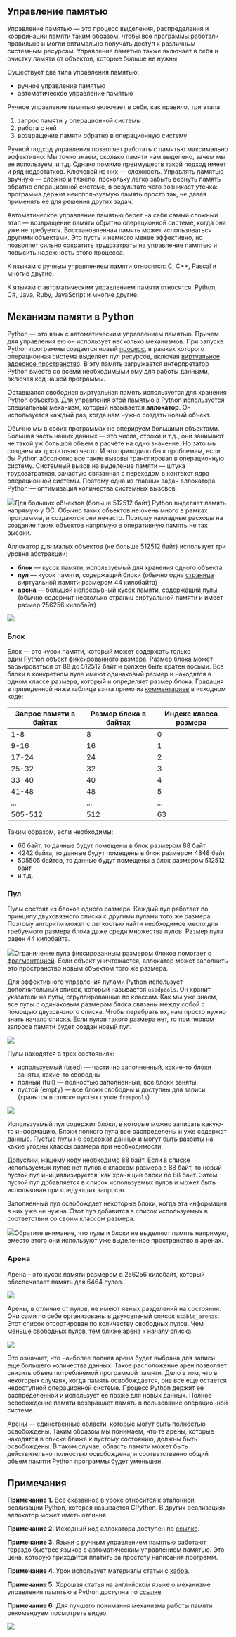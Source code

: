 ## Управление памятью

Управление памятью — это процесс выделения, распределения и координации памяти таким образом, чтобы все программы работали правильно и могли оптимально получать доступ к различным системным ресурсам. Управление памятью также включает в себя и очистку памяти от объектов, которые больше не нужны.

Существует два типа управления памятью:

- ручное управление памятью
- автоматическое управление памятью

Ручное управление памятью включает в себя, как правило, три этапа:

1. запрос памяти у операционной системы
2. работа с ней
3. возвращение памяти обратно в операционную систему

Ручной подход управления позволяет работать с памятью максимально эффективно. Мы точно знаем, сколько памяти нам выделено, зачем мы ее используем, и т.д. Однако помимо преимуществ такой подход имеет и ряд недостатков. Ключевой из них — сложность. Управлять памятью вручную — сложно и тяжело, поскольку легко забыть вернуть память обратно операционной системе, в результате чего возникает утечка: программа держит неиспользуемую память просто так, не давая применять ее для решения других задач.

Автоматическое управление памятью берет на себя самый сложный этап — возвращение памяти обратно операционной системе, когда она уже не требуется. Восстановленная память может использоваться другими объектами. Это пусть и немного менее эффективно, но позволяет сильно сократить трудозатраты на управление памятью и повысить надежность этого процесса.

К языкам с ручным управлением памяти относятся: C, C++, Pascal и многие другие. 

К языкам с автоматическим управлением памяти относятся: Python, C#, Java, Ruby, JavaScript и многие другие.

## Механизм памяти в Python

Python — это язык с автоматическим управлением памятью. Причем для управления ею он использует несколько механизмов. При запуске Python программы создается новый [процесс](https://ru.wikipedia.org/wiki/%D0%9F%D1%80%D0%BE%D1%86%D0%B5%D1%81%D1%81_(%D0%B8%D0%BD%D1%84%D0%BE%D1%80%D0%BC%D0%B0%D1%82%D0%B8%D0%BA%D0%B0)), в рамках которого операционная система выделяет пул ресурсов, включая [виртуальное адресное пространство](https://ru.wikipedia.org/wiki/%D0%92%D0%B8%D1%80%D1%82%D1%83%D0%B0%D0%BB%D1%8C%D0%BD%D0%B0%D1%8F_%D0%BF%D0%B0%D0%BC%D1%8F%D1%82%D1%8C). В эту память загружается интерпретатор Python вместе со всеми необходимыми ему для работы данными, включая код нашей программы.

Оставшаяся свободная виртуальная память используется для хранения Python объектов. Для управления этой памятью в Python используется специальный механизм, который называется **аллокатор**. Он используется каждый раз, когда нам нужно создать новый объект.

Обычно мы в своих программах не оперируем большими объектами. Большая часть наших данных — это числа, строки и т.д., они занимают не такой уж большой объем в расчёте на одно значение. Но зато мы создаем их достаточно часто. И это приводило бы к проблемам, если бы Python абсолютно все такие вызовы транслировал в операционную систему. Системный вызов на выделение памяти — штука трудозатратная, зачастую связанная с переходом в контекст ядра операционной системы. Поэтому одна из главных задач аллокатора Python — оптимизация количества системных вызовов.

![](https://ucarecdn.com/6f4a4378-4b95-40e0-ab4d-012371d07590/)Для больших объектов (больше 512512 байт) Python выделяет память напрямую у ОС. Обычно таких объектов не очень много в рамках программы, и создаются они нечасто. Поэтому накладные расходы на создание таких объектов напрямую в оперативную память не так высоки.

Аллокатор для малых объектов (не больше 512512 байт) использует три уровня абстракции:

- **блок** — кусок памяти, используемый для хранения одного объекта
- **пул** — кусок памяти, содержащий блоки (обычно одна [страница](https://ru.wikipedia.org/wiki/%D0%A1%D1%82%D1%80%D0%B0%D0%BD%D0%B8%D1%87%D0%BD%D0%B0%D1%8F_%D0%BF%D0%B0%D0%BC%D1%8F%D1%82%D1%8C) виртуальной памяти размером 44 килобайта)
- **арена** — большой непрерывный кусок памяти, содержащий пулы (обычно содержит несколько страниц виртуальной памяти и имеет размер 256256 килобайт)

![](https://ucarecdn.com/30069dde-5042-4c7e-8306-73529389ca4a/)

### Блок

Блок — это кусок памяти, который может содержать только один Python объект фиксированного размера. Размер блока может варьироваться от 88 до 512512 байт и должен быть кратен восьми. Все блоки в конкретном пуле имеют одинаковый размер и находятся в одном классе размера, который и определяет размер блока. Градация в приведенной ниже таблице взята прямо из [комментариев](https://github.com/python/cpython/blob/7d6ddb96b34b94c1cbdf95baa94492c48426404e/Objects/obmalloc.c#L603) в исходном коде:

|Запрос памяти в байтах|Размер блока в байтах|Индекс класса размера|
|---|---|---|
|1-8|8|0|
|9-16|16|1|
|17-24|24|2|
|25-32|32|3|
|33-40|40|4|
|41-48|48|5|
|...|...|...|
|505-512|512|63|

Таким образом, если необходимы:

- 66 байт, то данные будут помещены в блок размером 88 байт
- 4242 байта, то данные будут помещены в блок размером 4848 байт
- 505505 байтов, то данные будут помещены в блок размером 512512 байт
- и т.д.

### Пул

Пулы состоят из блоков одного размера. Каждый пул работает по принципу двухсвязного списка с другими пулами того же размера. Поэтому алгоритм может с легкостью найти необходимое место для требуемого размера блока даже среди множества пулов. Размер пула равен 44 килобайта.

![](https://ucarecdn.com/c5168aae-6b72-4faa-b373-9f2bf9712d5c/)Ограничение пула фиксированным размером блоков помогает с [фрагментацией](https://ru.wikipedia.org/wiki/%D0%94%D0%B8%D0%BD%D0%B0%D0%BC%D0%B8%D1%87%D0%B5%D1%81%D0%BA%D0%BE%D0%B5_%D1%80%D0%B0%D1%81%D0%BF%D1%80%D0%B5%D0%B4%D0%B5%D0%BB%D0%B5%D0%BD%D0%B8%D0%B5_%D0%BF%D0%B0%D0%BC%D1%8F%D1%82%D0%B8#:~:text=%D0%94%D1%80%D1%83%D0%B3%D0%B0%D1%8F%20%D0%BF%D1%80%D0%BE%D0%B1%D0%BB%D0%B5%D0%BC%D0%B0%20%E2%80%94%20%D1%8D%D1%82%D0%BE%20%D0%BF%D1%80%D0%BE%D0%B1%D0%BB%D0%B5%D0%BC%D0%B0%20%D1%84%D1%80%D0%B0%D0%B3%D0%BC%D0%B5%D0%BD%D1%82%D0%B0%D1%86%D0%B8%D0%B8%20%D0%BF%D0%B0%D0%BC%D1%8F%D1%82%D0%B8). Если объект уничтожается, аллокатор может заполнить это пространство новым объектом того же размера.

Для эффективного управления пулами Python использует дополнительный список, который называется `usedpools`. Он хранит указатели на пулы, сгруппированные по классам. Как мы уже знаем, все пулы с одинаковым размером блока связаны между собой с помощью двухсвязного списка. Чтобы перебрать их, нам просто нужно знать начало списка. Если пулов такого размера нет, то при первом запросе памяти будет создан новый пул.

![](https://ucarecdn.com/c52b81ba-217c-4b0a-9126-b7c86ac45c55/)

Пулы находятся в трех состояниях:

- используемый (used) — частично заполненный, какие-то блоки заняты, какие-то свободны
- полный (full) — полностью заполненный, все блоки заняты 
- пустой (empty) — все блоки свободны и доступны для записи (хранятся в списке пустых пулов `freepools`)

![](https://ucarecdn.com/53b61d46-913d-4298-b2ee-0d805de8c553/)

Используемый пул содержит блоки, в которые можно записать какую-то информацию. Блоки полного пула все распределены и уже содержат данные. Пустые пулы не содержат данных и могут быть разбиты на какие угодны классы размера при необходимости.

Допустим, нашему коду необходимо 88 байт. Если в списке используемых пулов нет пулов с классом размера в 88 байт, то новый пустой пул инициализируется, как хранящий блоки по 88 байт. Затем пустой пул добавляется в список используемых пулов и может быть использован при следующих запросах.

Заполненный пул освобождает некоторые блоки, когда эта информация в них уже не нужна. Этот пул добавится в список используемых в соответствии со своим классом размера.

![](https://ucarecdn.com/d0eca2a2-b4f0-411e-a477-167736348472/)Обратите внимание, что пулы и блоки не выделяют память напрямую, вместо этого они используют уже выделенное пространство в аренах.

### Арена

Арена – это кусок памяти размером в 256256 килобайт, который обеспечивает память для 6464 пулов.

![](https://ucarecdn.com/06c0d7ea-d2ae-4d36-973c-318071159cef/)

Арены, в отличие от пулов, не имеют явных разделений на состояния. Они сами по себе организованы в двухсвязный список `usable_arenas`. Этот список отсортирован по количеству свободных пулов. Чем меньше свободных пулов, тем ближе арена к началу списка.

![](https://ucarecdn.com/5c8fe219-8046-4cef-b714-4770ada6b360/)

Это означает, что наиболее полная арена будет выбрана для записи еще большего количества данных. Такое расположение арен позволяет снизить объем потребляемой программой памяти. Дело в том, что в некоторых случаях, когда память освобождается, она все еще остается недоступной операционной системе. Процесс Python держит ее распределенной и использует ее позже для новых данных. Полное освобождение памяти возвращает память в пользование операционной системе.  
  
Арены — единственные области, которые могут быть полностью освобождены. Таким образом мы понимаем, что те арены, которые находятся в списке ближе к пустому состоянию, должны быть освобождены. В таком случае, область памяти может быть действительно полностью освобождена, и соответственно общий объем памяти Python программы будет уменьшен.

## Примечания

**Примечание 1.** Все сказанное в уроке относится к эталонной реализации Python, которая называется CPython. В других реализациях аллокатор может иметь отличия.

**Примечание 2.** Исходный код аллокатора доступен по [ссылке](https://github.com/python/cpython/blob/7d6ddb96b34b94c1cbdf95baa94492c48426404e/Objects/obmalloc.c).

**Примечание 3.** Языки с ручным управлением памятью работают гораздо быстрее языков с автоматическим управлением памятью. Это цена, которую приходится платить за простоту написания программ.

**Примечание 4.** Урок использует материалы статьи с [хабра](https://habr.com/ru/company/domclick/blog/530804/).

**Примечание 5.** Хорошая статья на английском языке о механизме управления памятью в Python доступна по [ссылке](https://rushter.com/blog/python-memory-managment/).

**Примечание 6.** Для лучшего понимания механизма работы памяти рекомендуем посмотреть видео.

![](https://youtu.be/D0vbuIDOV4c)